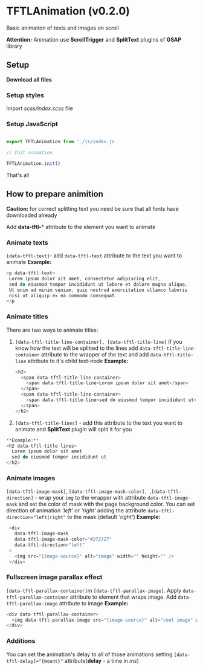# TFTLAnimation (v0.2.0)
Basic animation of texts and images on scroll

**Attention:** Animation use **ScrollTrigger** and **SplitText** plugins of **GSAP** library

## Setup

**Download all files**

### Setup styles
Import *scss/index.scss* file

### Setup JavaScript
```js

export TFTLAnimation from './js/index.js

// Init animation

TFTLAnimation.init()

```

That's all

## How to prepare animition

**Caution:** for correct splitting text you need be sure that all fonts have downloaded already

Add **data-tftl-*** attribute to the element you want to animate

### Animate texts
`[data-tftl-text]`- add `data-tftl-text` attribute to the text you want to animate
 **Example:**
 ```js
 <p data-tftl-text>
  Lorem ipsum dolor sit amet, consectetur adipiscing elit,
  sed do eiusmod tempor incididunt ut labore et dolore magna aliqua.
  Ut enim ad minim veniam, quis nostrud exercitation ullamco laboris
  nisi ut aliquip ex ea commodo consequat.
 </p
 ```


### Animate titles 

There are two ways to animate titles:
1. `[data-tftl-title-line-container], [data-tftl-title-line]` If you know how the text will be splitted to the lines add
    `data-tftl-title-line-container` attribute to the wrapper of the text and add `data-tftl-title-line` attribute to it's child text-node
    **Example:**
    ```js
    <h2>
      <span data-tftl-title-line-container>
        <span data-tftl-title-line>Lorem ipsum dolor sit amet</span>      
      </span>   
      <span data-tftl-title-line-container>
        <span data-tftl-title-line>sed do eiusmod tempor incididunt ut</span>      
      </span>  
    </h2>
    ```
2. `[data-tftl-title-lines]` - add this attribute to the text you want to animate and **SplitText** plugin will split it for you 
  ```js
  **Example:**
  <h2 data-tftl-title-lines>
    Lorem ipsum dolor sit amet
    sed do eiusmod tempor incididunt ut
  </h2>
  ```

### Animate images
`[data-tftl-image-mask]`, `[data-tftl-image-mask-color], `,`[data-tftl-direction]` - wrap your `img` to the wrapper with attribute `data-tftl-image-mask`
 and set the color of mask with the page background color. You can set direction of animation *'left'* or *'right'* adding the attribute `data-tftl-direction="left|right"` to the mask
 (default *'right'*)
 **Example:**
 ```js
  <div
    data-tftl-image-mask
    data-tftl-image-mask-color="#272727"
    data-tftl-direction="left"
  >
    <img src="{image-source}" alt="image" width="" height="" />
  </div>
 ```
 
 ### Fullscreen image parallax effect
 
`[data-tftl-parallax-container]`m `[data-tftl-parallax-image]`. Apply `data-tftl-parallax-container` attribute to element that wraps image.
  Add `data-tftl-parallax-image` attribute to image
  **Example:**
  ```js
  <div data-tftl-parallax-container>
    <img data-tftl-parallax-image src="{image-source}" alt="cool image" width="" height="" />
  </div>
  ```
  
  ### Additions
  You can set the animation's delay to all of those animations setting `[data-tftl-delay]="{mount}"` attribute(**delay** - a time in *ms*)


